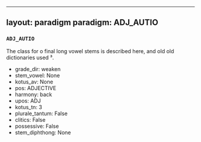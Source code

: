 
---
layout: paradigm
paradigm: ADJ_AUTIO
---
### ` ADJ_AUTIO `

The class for o final long vowel stems is described here, and old old dictionaries used ³. 
* grade_dir: weaken
* stem_vowel: None
* kotus_av: None
* pos: ADJECTIVE
* harmony: back
* upos: ADJ
* kotus_tn: 3
* plurale_tantum: False
* clitics: False
* possessive: False
* stem_diphthong: None
